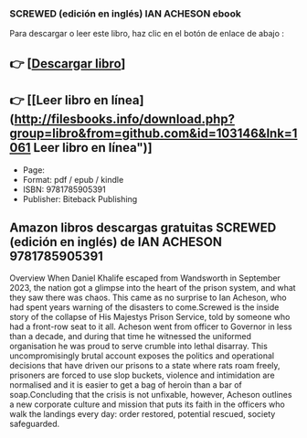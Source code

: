 ### SCREWED  (edición en inglés) IAN ACHESON ebook

Para descargar o leer este libro, haz clic en el botón de enlace de abajo :

## 👉  [**[Descargar libro](http://filesbooks.info/download.php?group=libro&from=github.com&id=103146&lnk=1061 "Descargar libro")**]

## 👉  [**[Leer libro en línea](http://filesbooks.info/download.php?group=libro&from=github.com&id=103146&lnk=1061 Leer libro en línea")**]




* Page: 
* Format: pdf / epub / kindle
* ISBN: 9781785905391
* Publisher: Biteback Publishing

## Amazon libros descargas gratuitas SCREWED  (edición en inglés) de IAN ACHESON 9781785905391

Overview
When Daniel Khalife escaped from Wandsworth in September 2023, the nation got a glimpse into the heart of the prison system, and what they saw there was chaos. This came as no surprise to Ian Acheson, who had spent years warning of the disasters to come.Screwed is the inside story of the collapse of His Majestys Prison Service, told by someone who had a front-row seat to it all. Acheson went from officer to Governor in less than a decade, and during that time he witnessed the uniformed organisation he was proud to serve crumble into lethal disarray. This uncompromisingly brutal account exposes the politics and operational decisions that have driven our prisons to a state where rats roam freely, prisoners are forced to use slop buckets, violence and intimidation are normalised and it is easier to get a bag of heroin than a bar of soap.Concluding that the crisis is not unfixable, however, Acheson outlines a new corporate culture and mission that puts its faith in the officers who walk the landings every day: order restored, potential rescued, society safeguarded.



